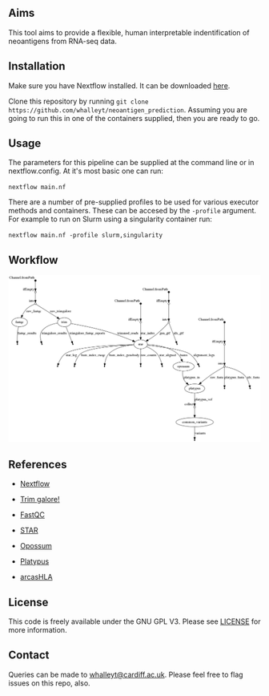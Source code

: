 ## Aims

This tool aims to provide a flexible, human interpretable indentification of neoantigens from RNA-seq data.

## Installation
Make sure you have Nextflow installed. It can be downloaded [here](https://www.nextflow.io/).

Clone this repository by running `git clone https://github.com/whalleyt/neoantigen_prediction`. 
Assuming you are going to run this in one of the containers supplied, then you are ready to go.

## Usage
The parameters for this pipeline can be supplied at the command line or in nextflow.config. At it's most
basic one can run:

`nextflow main.nf`

There are a number of pre-supplied profiles to be used for various executor methods and containers. These can
be accesed by the `-profile` argument. For example to run on Slurm using a singularity container run:

`nextflow main.nf -profile slurm,singularity`

## Workflow

![workflow](assets/pipeline.png)

## References
* [Nextflow](https://www.nature.com/articles/nbt.3820)

* [Trim galore!](https://www.bioinformatics.babraham.ac.uk/projects/trim_galore/)

* [FastQC](http://www.bioinformatics.babraham.ac.uk/projects/fastqc)

* [STAR](https://academic.oup.com/bioinformatics/article/29/1/15/272537)

* [Opossum](https://www.nature.com/articles/ng.3036)

* [Platypus](https://www.nature.com/articles/ng.3036)

* [arcasHLA](https://www.biorxiv.org/content/10.1101/479824v1)


## License
This code is freely available under the GNU GPL V3. Please see [LICENSE](LICENSE) for more information.

## Contact
Queries can be made to whalleyt@cardiff.ac.uk. Please feel free to flag issues on this repo, also.
